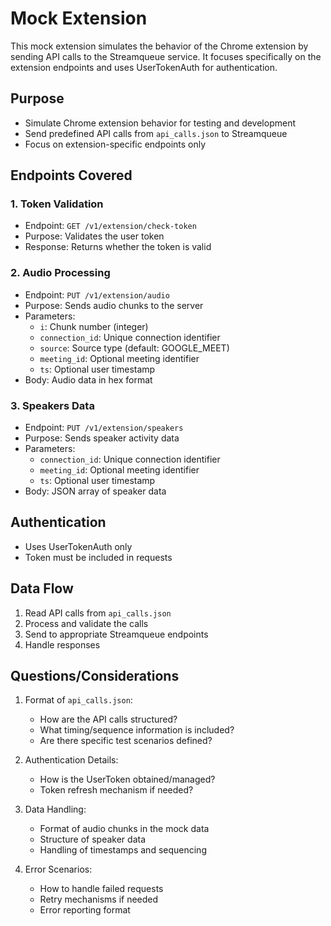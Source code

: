# Mock Extension

This mock extension simulates the behavior of the Chrome extension by sending API calls to the Streamqueue service. It focuses specifically on the extension endpoints and uses UserTokenAuth for authentication.

## Purpose
- Simulate Chrome extension behavior for testing and development
- Send predefined API calls from `api_calls.json` to Streamqueue
- Focus on extension-specific endpoints only

## Endpoints Covered

### 1. Token Validation
- Endpoint: `GET /v1/extension/check-token`
- Purpose: Validates the user token
- Response: Returns whether the token is valid

### 2. Audio Processing
- Endpoint: `PUT /v1/extension/audio`
- Purpose: Sends audio chunks to the server
- Parameters:
  - `i`: Chunk number (integer)
  - `connection_id`: Unique connection identifier
  - `source`: Source type (default: GOOGLE_MEET)
  - `meeting_id`: Optional meeting identifier
  - `ts`: Optional user timestamp
- Body: Audio data in hex format

### 3. Speakers Data
- Endpoint: `PUT /v1/extension/speakers`
- Purpose: Sends speaker activity data
- Parameters:
  - `connection_id`: Unique connection identifier
  - `meeting_id`: Optional meeting identifier
  - `ts`: Optional user timestamp
- Body: JSON array of speaker data

## Authentication
- Uses UserTokenAuth only
- Token must be included in requests

## Data Flow
1. Read API calls from `api_calls.json`
2. Process and validate the calls
3. Send to appropriate Streamqueue endpoints
4. Handle responses

## Questions/Considerations
1. Format of `api_calls.json`:
   - How are the API calls structured?
   - What timing/sequence information is included?
   - Are there specific test scenarios defined?

2. Authentication Details:
   - How is the UserToken obtained/managed?
   - Token refresh mechanism if needed?

3. Data Handling:
   - Format of audio chunks in the mock data
   - Structure of speaker data
   - Handling of timestamps and sequencing

4. Error Scenarios:
   - How to handle failed requests
   - Retry mechanisms if needed
   - Error reporting format 